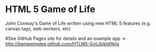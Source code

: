 # HTML 5 Game of Life

John Conway's Game of Life written using new HTML 5 features (e.g. canvas tags, web workers, etc)

#See GitHub Pages site for details and an example app -> http://benjaminplee.github.com/HTLM5-GoL/kjkldjfkljs
